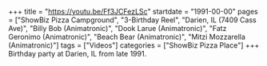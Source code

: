 +++
title = "https://youtu.be/Ff3JCFezLSc"
startdate = "1991-00-00"
pages = ["ShowBiz Pizza Campground", "3-Birthday Reel", "Darien, IL (7409 Cass Ave)", "Billy Bob (Animatronic)", "Dook Larue (Animatronic)", "Fatz Geronimo (Animatronic)", "Beach Bear (Animatronic)", "Mitzi Mozzarella (Animatronic)"]
tags = ["Videos"]
categories = ["ShowBiz Pizza Place"]
+++
Birthday party at Darien, IL from late 1991.
